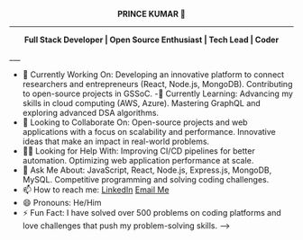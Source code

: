 <p align="center">
<strong>PRINCE KUMAR 👋</strong>
</p>

___
<p align="center">
<strong>Full Stack Developer | Open Source Enthusiast | Tech Lead | Coder</strong>
</p>
___

- 🔧 Currently Working On:
          Developing an innovative platform to connect researchers and entrepreneurs (React, Node.js, MongoDB).
          Contributing to open-source projects in GSSoC.
-🌱 Currently Learning:
          Advancing my skills in cloud computing (AWS, Azure).
          Mastering GraphQL and exploring advanced DSA algorithms.
- 🤝 Looking to Collaborate On:
          Open-source projects and web applications with a focus on scalability and performance.
          Innovative ideas that make an impact in real-world problems.
- 🧑‍💻 Looking for Help With:
          Improving CI/CD pipelines for better automation.
          Optimizing web application performance at scale.
- 💬 Ask Me About:
          JavaScript, React, Node.js, Express.js, MongoDB, MySQL.
          Competitive programming and solving coding challenges.
- 📫 How to reach me: 
         [LinkedIn](https://www.linkedin.com/in/princekumar39)
         [Email Me](mailto:singhaniaprince39@example.com)
- 😄 Pronouns: 
          He/Him
- ⚡ Fun Fact:
         I have solved over 500 problems on coding platforms and love challenges that push my problem-solving skills.
-->
